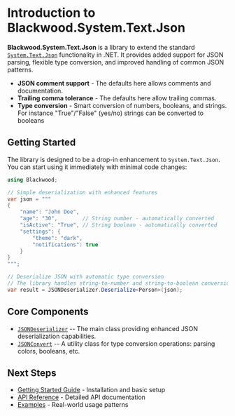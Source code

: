 # Introduction to Blackwood.System.Text.Json

**Blackwood.System.Text.Json** is a library to extend the standard
[`System.Text.Json`](https://learn.microsoft.com/en-us/dotnet/api/system.text.json)
functionality in .NET. It provides added support for JSON parsing,
flexible type conversion, and improved handling of common JSON patterns.

- **JSON comment support** - The defaults here allows comments and documentation.
- **Trailing comma tolerance** - The defaults here allow trailing commas.
- **Type conversion** - Smart conversion of numbers, booleans, and strings.  For instance "True"/"False" (yes/no) strings can be converted to booleans

## Getting Started

The library is designed to be a drop-in enhancement to `System.Text.Json`. You
can start using it immediately with minimal code changes:

```csharp
using Blackwood;

// Simple deserialization with enhanced features
var json = """
{
    "name": "John Doe",
    "age": "30",        // String number - automatically converted
    "isActive": "True", // String boolean - automatically converted
    "settings": {
        "theme": "dark",
        "notifications": true
    }
}
""";

// Deserialize JSON with automatic type conversion
// The library handles string-to-number and string-to-boolean conversion
var result = JSONDeserializer.Deserialize<Person>(json);
```


## Core Components

- [`JSONDeserializer`](xref:Blackwood.JSONDeserializer) -- The main class providing enhanced JSON deserialization capabilities.
- [`JSONConvert`](xref:Blackwood.JSONConvert) -- A utility class for type conversion operations: parsing colors, booleans, etc.


## Next Steps

- [Getting Started Guide](getting-started.md) - Installation and basic setup
- [API Reference](../api/index.md) - Detailed API documentation
- [Examples](examples.md) - Real-world usage patterns
